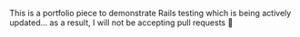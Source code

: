 This is a portfolio piece to demonstrate Rails testing which is being actively updated... as a result, I will not be accepting pull requests 🙏
